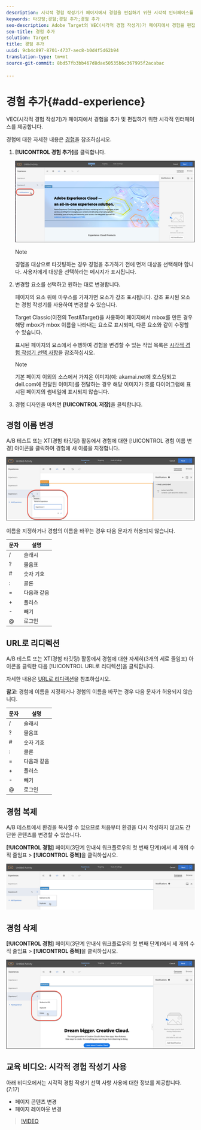 ```yaml
---
description: 시각적 경험 작성기가 페이지에서 경험을 편집하기 위한 시각적 인터페이스를 제공합니다.
keywords: 타깃팅;경험;경험 추가;경험 추가
seo-description: Adobe Target의 VEC(시각적 경험 작성기)가 페이지에서 경험을 편집하기 위한 시각적 인터페이스를 제공합니다.
seo-title: 경험 추가
solution: Target
title: 경험 추가
uuid: 9cb4c897-8701-4737-aec8-b0d4f5d62b94
translation-type: tm+mt
source-git-commit: 8bd57fb3bb467d8dae50535b6c367995f2acabac

---
```



# 경험 추가{#add-experience}

VEC(시각적 경험 작성기)가 페이지에서 경험을 추가 및 편집하기 위한 시각적 인터페이스를 제공합니다.

경험에 대한 자세한 내용은 [경험](../../../c-experiences/experiences.md#concept_A2E10F6AFB3D4AEAB6951EE14688848D)을 참조하십시오.

1. **[!UICONTROL 경험 추가]**&#x200B;를 클릭합니다.

   ![경험 추가 선택 사항](/help/c-activities/t-test-ab/t-test-create-ab/assets/add-experience.png)

   >[!NOTE]
   >
   >경험을 대상으로 타깃팅하는 경우 경험을 추가하기 전에 먼저 대상을 선택해야 합니다. 사용자에게 대상을 선택하라는 메시지가 표시됩니다.

1. 변경할 요소를 선택하고 원하는 대로 변경합니다.

   페이지의 요소 위에 마우스를 가져가면 요소가 강조 표시됩니다. 강조 표시된 요소는 경험 작성기를 사용하여 변경할 수 있습니다.

   Target Classic(이전의 Test&amp;Target)을 사용하여 페이지에서 mbox를 만든 경우 해당 mbox가 mbox 이름을 나타내는 요소로 표시되며, 다른 요소와 같이 수정할 수 있습니다.

   표시된 페이지의 요소에서 수행하여 경험을 변경할 수 있는 작업 목록은 [시각적 경험 작성기 선택 사항](/help/c-experiences/c-visual-experience-composer/viztarget-options.md)을 참조하십시오.


   >[!NOTE]
   >
   >기본 페이지 이외의 소스에서 가져온 이미지(예: akamai.net에 호스팅되고 dell.com에 전달된 이미지)를 전달하는 경우 해당 이미지가 흐름 다이어그램에 표시된 페이지의 썸네일에 표시되지 않습니다.

1. 경험 디자인을 마치면 **[!UICONTROL 저장]**&#x200B;을 클릭합니다.

## 경험 이름 변경

A/B 테스트 또는 XT(경험 타깃팅) 활동에서 경험에 대한 [!UICONTROL 경험 이름 변경] 아이콘을 클릭하여 경험에 새 이름을 지정합니다.

![경험 이름 변경](/help/c-activities/t-test-ab/t-test-create-ab/assets/rename-experience.png)

이름을 지정하거나 경험의 이름을 바꾸는 경우 다음 문자가 허용되지 않습니다.

| 문자 | 설명 |
|--- |--- |
| / | 슬래시 |
| ? | 물음표 |
| # | 숫자 기호 |
| : | 콜론 |
| = | 다음과 같음 |
| + | 플러스 |
| - | 빼기 |
| @ | 로그인 |

## URL로 리디렉션

A/B 테스트 또는 XT(경험 타깃팅) 활동에서 경험에 대한 자세히(3개의 세로 줄임표) 아이콘을 클릭한 다음 [!UICONTROL URL로 리디렉션]을 클릭합니다.

자세한 내용은 [URL로 리디렉션](/help/c-experiences/c-visual-experience-composer/redirect-offer.md)을 참조하십시오.

**참고**: 경험에 이름을 지정하거나 경험의 이름을 바꾸는 경우 다음 문자가 허용되지 않습니다.

| 문자 | 설명 |
|--- |--- |
| / | 슬래시 |
| ? | 물음표 |
| # | 숫자 기호 |
| : | 콜론 |
| = | 다음과 같음 |
| + | 플러스 |
| - | 빼기 |
| @ | 로그인 |

## 경험 복제

A/B 테스트에서 환경을 복사할 수 있으므로 처음부터 환경을 다시 작성하지 않고도 간단한 콘텐츠를 변경할 수 있습니다.

**[!UICONTROL 경험]** 페이지(3단계 안내식 워크플로우의 첫 번째 단계)에서 세 개의 수직 줄임표 &gt; **[!UICONTROL 중복]**&#x200B;을 클릭하십시오.

![중복된 선택 사항](/help/c-activities/t-test-ab/t-test-create-ab/assets/duplicate-experience.png)

## 경험 삭제

**[!UICONTROL 경험]** 페이지(3단계 안내식 워크플로우의 첫 번째 단계)에서 세 개의 수직 줄임표 &gt; **[!UICONTROL 중복]**&#x200B;을 클릭하십시오.

![경험 삭제 선택 사항](/help/c-activities/t-test-ab/t-test-create-ab/assets/delete-experience.png)

## 교육 비디오: 시각적 경험 작성기 사용

아래 비디오에서는 시각적 경험 작성기 선택 사항 사용에 대한 정보를 제공합니다. (7:17)

* 페이지 콘텐츠 변경
* 페이지 레이아웃 변경

>[!VIDEO](https://video.tv.adobe.com/v/17399?captions=kor)
